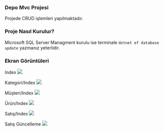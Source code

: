 ### Depo Mvc Projesi

Projede CRUD işlemleri yapılmaktadır.

### Proje Nasıl Kurulur?

Microsoft SQL Server Managment kurulu ise terminale `dotnet ef database update` yazmanız yeterlidir.

### Ekran Görüntüleri

Index 
<img src="https://cdn.discordapp.com/attachments/1142150685555699846/1204746944484872202/index.PNG?ex=65d5db06&is=65c36606&hm=9d1972a3b2b691118e1a633c5324913001acc135c86404fee3ed6c469d14fbb2&">

Kategori/Index
<img src="https://cdn.discordapp.com/attachments/1142150685555699846/1204746944799449088/kategoriler.PNG?ex=65d5db06&is=65c36606&hm=e5aa946dc65b599610055d5bb76c29fd9955cd8dc0dc041b634e93594fb49233&">

Müşteri/Index
<img src="https://cdn.discordapp.com/attachments/1142150685555699846/1204748330291306536/musteriler.PNG?ex=65d5dc51&is=65c36751&hm=707af58b0a039c13051a63df2f9ae49b744ae4bf133e3f8b278b9ff202396277&">

Ürün/Index
<img src="https://media.discordapp.net/attachments/1142150685555699846/1204746945332252732/urunler.PNG?ex=65d5db06&is=65c36606&hm=b470dce9c41542a1991729edd76b7fb051faefa55178cbc75e741b33ba684022&">

Satış/Index
<img src="https://media.discordapp.net/attachments/1142150685555699846/1204746945059618826/satslar.PNG?ex=65d5db06&is=65c36606&hm=4d975df2d0d2cc2c55bc6148979531af1a4ed9eead997800c77c307c9ced73d4&">

Satış Güncelleme
<img src="https://media.discordapp.net/attachments/1142150685555699846/1204746944191135804/guncelle.png?ex=65d5db06&is=65c36606&hm=e99db292f0e2c6b7c67a2a6d0e325be5cfbdd9e2e0539d7c9260d66095a896a5&">
